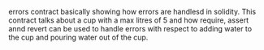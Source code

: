 errors contract basically showing how errors are handlesd in solidity. This contract talks about a cup with a max litres of 5 and how require, assert annd revert can be used to handle errors with respect to adding water to the cup and pouring water out of the cup.
